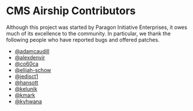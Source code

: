 # CMS Airship Contributors

Although this project was started by Paragon Initiative Enterprises, it
owes much of its excellence to the community. In particular, we thank
the following people who have reported bugs and offered patches.

* [@adamcaudill](https://github.com/adamcaudill)
* [@alexdenvir](https://github.com/alexdenvir)
* [@co60ca](https://github.com/co60ca)
* [@elijah-schow](https://github.com/elijah-schow)
* [@jedisct1](https://github.com/jedisct1)
* [@hansott](https://github.com/hansott)
* [@kelunik](https://github.com/kelunik)
* [@kmark](https://github.com/kmark)
* [@kyhwana](https://github.com/kyhwana)
